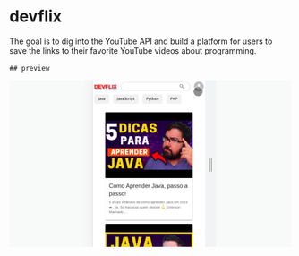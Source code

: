 # devflix

<p>The goal is to dig into the YouTube API and build a platform for users to save the links to their favorite YouTube videos about programming.</p>

    ## preview

![home preview](./public/preview.gif)
